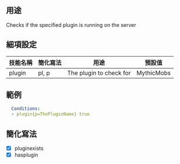 ## 用途
Checks if the specified plugin is running on the server


## 細項設定

| 技能名稱 | 簡化寫法| 用途 | 預設值 |
|-----------|-----------|----------------------------------------------------------------------|---------|
| plugin| pl, p | The plugin to check for  | MythicMobs |


## 範例
```yml
  Conditions:
  - plugin{p=ThePluginName} true
```


## 簡化寫法
- [x] pluginexists
- [x] hasplugin